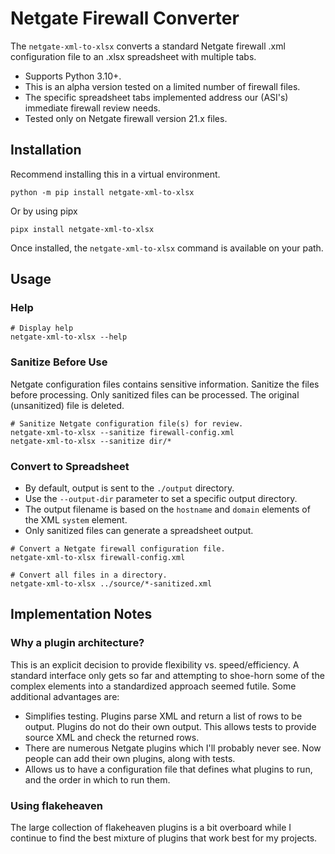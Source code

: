 # Netgate Firewall Converter

The `netgate-xml-to-xlsx` converts a standard Netgate firewall .xml configuration file to an .xlsx spreadsheet with multiple tabs.

* Supports Python 3.10+.
* This is an alpha version tested on a limited number of firewall files.
* The specific spreadsheet tabs implemented address our (ASI's) immediate firewall review needs.
* Tested only on Netgate firewall version 21.x files.


## Installation
Recommend installing this in a virtual environment.

```
python -m pip install netgate-xml-to-xlsx
```

Or by using pipx
```
pipx install netgate-xml-to-xlsx
```

Once installed, the `netgate-xml-to-xlsx` command is available on your path.

## Usage

### Help
```
# Display help
netgate-xml-to-xlsx --help
```

### Sanitize Before Use
Netgate configuration files contains sensitive information.
Sanitize the files before processing.
Only sanitized files can be processed.
The original (unsanitized) file is deleted.

```
# Sanitize Netgate configuration file(s) for review.
netgate-xml-to-xlsx --sanitize firewall-config.xml
netgate-xml-to-xlsx --sanitize dir/*
```

### Convert to Spreadsheet
* By default, output is sent to the `./output` directory.
* Use the `--output-dir` parameter to set a specific output directory.
* The output filename is based on the `hostname` and `domain` elements of the XML `system` element.
* Only sanitized files can generate a spreadsheet output.

```
# Convert a Netgate firewall configuration file.
netgate-xml-to-xlsx firewall-config.xml

# Convert all files in a directory.
netgate-xml-to-xlsx ../source/*-sanitized.xml
```

## Implementation Notes

### Why a plugin architecture?

This is an explicit decision to provide flexibility vs. speed/efficiency.
A standard interface only gets so far and attempting to shoe-horn some of the complex elements into a standardized approach seemed futile.
Some additional advantages are:

* Simplifies testing.
  Plugins parse XML and return a list of rows to be output.
  Plugins do not do their own output.
  This allows tests to provide source XML and check the returned rows.
* There are numerous Netgate plugins which I'll probably never see.
  Now people can add their own plugins, along with tests.
* Allows us to have a configuration file that defines what plugins to run, and the order in which to run them.



### Using flakeheaven
The large collection of flakeheaven plugins is a bit overboard while I continue to find the best mixture of plugins that work best for my projects.
